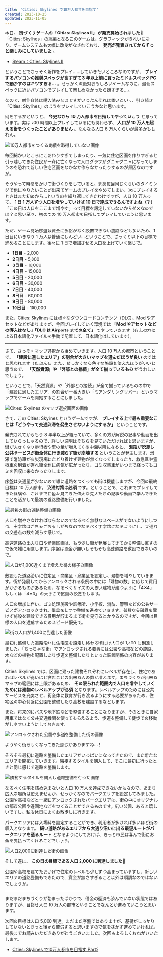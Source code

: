 ```yaml
---
title: 'Cities: Skylines で10万人都市を目指す'
created: 2023-10-25
updated: 2023-11-05
---
```


本日、 **街づくりゲームの「Cities: Skylines II」 が発売開始されました🎉** 「Cities: Skylines」の続編となるこのゲームは、グラフィックがきれいになり、ゲームシステムも大幅に改良がなされており、 **発売が発表されてからずっと楽しみにしていました** 。

- [Steam：Cities: Skylines II](https://store.steampowered.com/app/949230/Cities_Skylines_II/)

ということでさっそく新作をプレイ……していきたいところなのですが、 **プレイするパソコンの推奨スペックが高すぎて 3 年以上前に買ったミドルスペック PC で動かすのはキツすぎる…** 。せっかくの絶対おもしろいゲームなのに、最低スペックに近いパソコンでプレイして楽しめなかったら嫌すぎる…。

なので、新作自体は購入済みなのですがいったんそれは置いといて、引き続き「Cities: Skylines」のほうをプレイしていこうかなと思います。

何をするかというと、 **今更ながら 10 万人都市を目指してやっていこう** と思っています。実は 700 時間以上プレイしているにも関わらず、 **人口が 10 万人を超える街をつくったことがありません** 。なんなら人口 6 万人くらいが最多かもしれん。

![10万人都市をつくる実績を取得していない画像](29cdfa79-2162-4c41-46eb-82c7ce143600)

毎回細かいところにこだわりすぎてしまったり、一気に住宅区画を作りすぎると引っ越してきた住民が一斉に亡くなって人口グラフがグニャグニャになってしまうのを恐れて新しい住宅区画をなかなか作らなかったりするのが原因なのですが。

そうやって時間をかけて街づくりをしていると、まあ毎回同じくらいのタイミングで他にやりたいことが出来てゲームのプレイをやめてしまい、次にプレイするときはまた初めから…というのを繰り返してきたわけですが、人口 10 万人って、 **1 日 1 万人ずつ人口を増やしていけば 10 日で達成できるんですよね（？）** 「この日は人口をここまで増やす」って目標を設定していないからダメなのでは？と思い至り、初めての 10 万人都市を目指してプレイしていこうと思います。

ただ、ゲーム開始序盤は資金に余裕がなく設置できない施設なども多いため、1 日目にいきなり 1 万人は普通にしんどい…ということで、ざっくり以下の目標で進めることにします。徐々に 1 日で増加させる人口を上げていく感じで。

- **1日目** - 2,000
- **2日目** - 5,000
- **3日目** - 10,000
- **4日目** - 15,000
- **5日目** - 20,000
- **6日目** - 30,000
- **7日目** - 40,000
- **8日目** - 60,000
- **9日目** - 80,000
- **10日目** - 100,000

また、Cities: Skylines には様々なダウンロードコンテンツ（DLC）、Mod やアセットなどがありますが、今回プレイしていく環境では **「Mod やアセットなどの導入はなし」「DLC は Airports までの全て」** でやっていきます（有志の方による日本語化ファイルを手動で配置して、日本語化はしています）。

---

さて、さっそくマップ選択から始めていきます。人口 10 万人の都市ということで、 **「建設に適したエリア」の割合が大きいマップを選んだほうが良い** のではと思われます（たぶん）。また、せっかくなら色々な施設を使えたほうがいいと思うので、 **「天然資源」や「外部との接続」が全て揃っているもの** がうれしいでしょう。

ということで、「天然資源」や「外部との接続」が全て揃っているものの中で「建設に適したエリア」の割合が一番大きい「ミアンダリングリバー」というマップでゲームを開始することにしました。

![Cities: Skylines のマップ選択画面の画像](9f67be95-9f40-4020-30aa-58a4170ab300)

さて、この Cities: Skylines というゲームですが、 **プレイする上で最も重要なことは「どうやって交通渋滞を発生させないようにするか」** ということです。

発売されてからもう 8 年半以上が経っていて、多くの方が解説の記事や動画を出していらっしゃるので、詳しい説明はそちらを見ていただければと思いますが、街が大きくなり歩行者や車の量が増えてくる中盤以降になると、 **道路が渋滞し公共サービスが街全体に行き渡らず街が崩壊する** ということが発生します。渋滞で消防車が火災現場にたどり着けず建物が無くなってしまったり、救急車や霊柩車の到着が遅れ街全体に病気が広がったり、ゴミ収集車がいつまで経ってもゴミを回収に来なかったりします。

序盤は交通量が少ないので雑に道路をつくっても街は機能しますが、今回の最終目標は 10 万人都市。 **渋滞対策は必須** です。ということで、これまでプレイしてきた経験や、これまでに色々見てきた偉大な先人たちの記事や動画で学んできたことを活かして最初の道路整備を行いました。

![最初の街の道路整備の画像](aa5d5bd2-01f9-4758-d050-6b80d9eb1800)

人口を増やさなければならないのでなるべく無駄なスペースがでないようにしつつ、十字路はごちゃごちゃしがちなのでなるべく丁字路になるようにし、大通りの交差点の数を減らす感じで。

高速道路の出入り口や産業区画は、もう少し街が発展してきてから整備し直すので仮で雑に用意します。序盤は資金が無いしそもそも高速道路を敷設できないので。

![人口が1,000近くまで増えた街の様子の画像](20ebbc34-9e7b-44bb-a21b-72f1e4dad900)

敷設した道路沿いに住宅区・商業区・産業区を設定し、建物を増やしていきます。街が発展してからアンロックされる条例の中には「建物の数」に応じて費用がかかるものがあるため、なるべくサイズの大きい建物が建つように「4✕4」もしくは「4✕3」の大きさで区画の設定をします。

人口の増加に伴い、ゴミ処理施設や診療所、小学校、消防、警察などの公共サービスがアンロックされ、借金をしつつ整備を進めていきます。普段なら融資を受けず施設を建設できる費用が貯まるまで街を見守るとかやるのですが、今回は目標の人口を達成するためスピード優先で。

![街の人口が1,400に到達した画像](42bf2103-7937-4b24-d205-3b3cc01dcb00)

最初に整備した道路沿いに住宅区を設定し終わる頃には人口が 1,400 に到達しました。「ちっちゃな街」でアンロックされる要素には公園や高校などの施設、木などの植物を配置したり歩道を整備したりといった装飾関係の内容があります。

Cities: Skylines では、区画に建った建物それぞれにレベルが存在し、住宅であればレベルが高いほど住むことの出来る人の数が増えます。まちづくりが出来るマップの範囲には上限があるため、 **その限られた範囲内で人口を増やしていくためには建物のレベルアップが必須** となります。レベルアップのためには公共サービスを充実させ、街全体に教育が行き渡るようにする必要があるため、住宅区の中心付近に公園を整備したり高校を建設するなどします。

また、将来的にバスや地下鉄などを整備することになりますが、そのときに自家用車ではなく公共交通機関を使ってもらえるよう、歩道を整備して徒歩での移動がしやすいようにしておきます。

![アンロックされた公園や歩道を整備した街の画像](1ec7c209-ec8d-49e0-883d-20da61b21400)

ようやく街らしくなってきた感じがありますね…！

そろそろ最初に道路を整備したエリアがいっぱいになってきたので、また新たなエリアを開拓していきます。隣接するタイルを購入して、そこに最初に行ったときと同じ感じで道路を整備します。

![隣接するタイルを購入し道路整備を行った画像](38354a40-21ab-421a-5a46-d108799d9a00)

なるべく住宅を詰め込まないと人口 10 万人を達成できないかもなので、あまり広大な場所は使えませんが、せっかくなのでパークエリアを設定してみました。公園や高校などと一緒にアンロックされたパークエリアは、街の中にオリジナルの都市公園や遊園地などをつくることができるものです。広い公園、あると嬉しいですし。私も休日によくお散歩しに行きます。

パークエリアには入場料を設定することができ、利用者が多ければ多いほど街の収入となります。 **細い道路があるエリアから大通り沿いに出る最短ルートがパークエリアを通るルート** となるようにしておけば、きっと市民は喜んで街にお金を支払ってくれることでしょう。

![人口2,000に到達した街の画像](09887c08-14f8-471a-8fd1-f81542ea0800)

そして遂に、 **この日の目標である人口 2,000 に到達しました🎉**

公園や高校を建てたおかげで住宅のレベルも少しずつ高まっていますし、新しいエリアの道路整備もできたので、資金が無さすぎること以外は順調なのではないでしょうか。

---

まだまだまちづくりが始まったばかりで、借金の返済も済んでいない状態ではありますが、目指せ人口 10 万人の都市ということでなんとか進めていこうと思います。

次回の目標は人口 5,000 到達。まだまだ序盤ではありますが、基礎がしっかりしていないときっと後から苦労すると思いますので気を抜かず進めていければ。最後までお読みいただきありがとうございました。次回もよろしくおねがいいたします。

- [Cities: Skylines で10万人都市を目指す Part2](/blog/20231028/)
